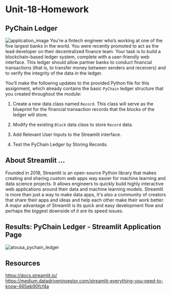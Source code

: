 # Unit-18-Homework
## PyChain Ledger
![application_image](https://user-images.githubusercontent.com/93611442/160739630-fd44f88d-f34d-4ac7-98b2-28ce93d41399.jpg)
You’re a fintech engineer who’s working at one of the five largest banks in the world. You were recently promoted to act as the lead developer on their decentralized finance team. Your task is to build a blockchain-based ledger system, complete with a user-friendly web interface. This ledger should allow partner banks to conduct financial transactions (that is, to transfer money between senders and receivers) and to verify the integrity of the data in the ledger.

You’ll make the following updates to the provided Python file for this assignment, which already contains the basic `PyChain` ledger structure that you created throughout the module:

1. Create a new data class named `Record`. This class will serve as the blueprint for the financial transaction records that the blocks of the ledger will store.

2. Modify the existing `Block` data class to store `Record` data.

3. Add Relevant User Inputs to the Streamlit interface.

4. Test the PyChain Ledger by Storing Records.
## About Streamlit ...
Founded in 2018, Streamlit is an open-source Python library that makes creating and sharing custom web apps way easier for machine learning and data science projects. It allows engineers to quickly build highly interactive web applications around their data and machine learning models. Streamlit is more than just a way to make data apps, it's also a community of creators that share their apps and ideas and help each other make their work better.  
A major advantage of Streamlit is its quick and easy development flow and perhaps the biggest downside of it are its speed issues.  

## Results: PyChain Ledger - Streamlit Application Page
![atousa_pychain_ledger](https://user-images.githubusercontent.com/93611442/160741648-4e2851e9-36b0-43b0-af2f-9e16b344d38d.jpg)

## Resources
https://docs.streamlit.io/  
https://medium.datadriveninvestor.com/streamlit-everything-you-need-to-know-665eb90fcf4a
